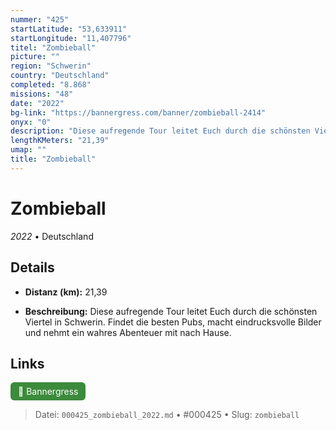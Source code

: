 ```yaml
---
nummer: "425"
startLatitude: "53,633911"
startLongitude: "11,407796"
titel: "Zombieball"
picture: ""
region: "Schwerin"
country: "Deutschland"
completed: "8.868"
missions: "48"
date: "2022"
bg-link: "https://bannergress.com/banner/zombieball-2414"
onyx: "0"
description: "Diese aufregende Tour leitet Euch durch die schönsten Viertel in Schwerin. Findet die besten Pubs, macht eindrucksvolle Bilder und nehmt ein wahres Abenteuer mit nach Hause."
lengthKMeters: "21,39"
umap: ""
title: "Zombieball"
---
```

# Zombieball

*2022* • Deutschland



## Details
- **Distanz (km):** 21,39



- **Beschreibung:** Diese aufregende Tour leitet Euch durch die schönsten Viertel in Schwerin. Findet die besten Pubs, macht eindrucksvolle Bilder und nehmt ein wahres Abenteuer mit nach Hause.


## Links
<div style="margin-top: 0.5em;">
<a href="https://bannergress.com/banner/zombieball-2414" target="_blank" style="display:inline-block;margin-right:8px;padding:6px 12px;background-color:#3c8b3c;color:white;text-decoration:none;border-radius:6px;">🔗 Bannergress</a>

</div>


> Datei: `000425_zombieball_2022.md` • #000425 • Slug: `zombieball`
